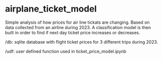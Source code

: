# airplane_ticket_model

Simple analysis of how prices for air line tickats are changing. Based on data collected from an airline during 2023.
A classification model is then built in order to find if next day ticket price increases or decreases.


/db: sqlite database with flight ticket prices for 3 different trips during 2023.

/udf: user defined function used in ticket_price_model.ipynb
